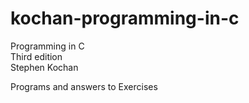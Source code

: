 # kochan-programming-in-c

Programming in C \
Third edition \
Stephen Kochan

Programs and answers to Exercises

